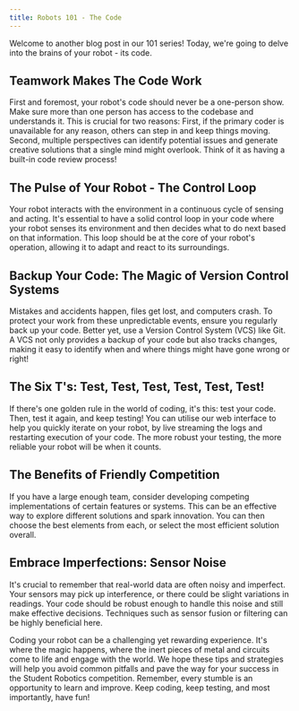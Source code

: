 ```yaml
---
title: Robots 101 - The Code
---
```


Welcome to another blog post in our 101 series! Today, we're going to delve into
the brains of your robot - its code.

## Teamwork Makes The Code Work

First and foremost, your robot's code should never be a one-person show. Make
sure more than one person has access to the codebase and understands it. This is
crucial for two reasons: First, if the primary coder is unavailable for any
reason, others can step in and keep things moving. Second, multiple perspectives
can identify potential issues and generate creative solutions that a single mind
might overlook. Think of it as having a built-in code review process!

## The Pulse of Your Robot - The Control Loop

Your robot interacts with the environment in a continuous cycle of sensing and
acting. It's essential to have a solid control loop in your code where your
robot senses its environment and then decides what to do next based on that
information. This loop should be at the core of your robot's operation, allowing
it to adapt and react to its surroundings.

## Backup Your Code: The Magic of Version Control Systems

Mistakes and accidents happen, files get lost, and computers crash. To protect
your work from these unpredictable events, ensure you regularly back up your
code. Better yet, use a Version Control System (VCS) like Git. A VCS not only
provides a backup of your code but also tracks changes, making it easy to
identify when and where things might have gone wrong or right!

## The Six T's: Test, Test, Test, Test, Test, Test!

If there's one golden rule in the world of coding, it's this: test your code.
Then, test it again, and keep testing! You can utilise our web interface to help
you quickly iterate on your robot, by live streaming the logs and restarting
execution of your code. The more robust your testing, the more reliable your
robot will be when it counts.

## The Benefits of Friendly Competition

If you have a large enough team, consider developing competing implementations
of certain features or systems. This can be an effective way to explore
different solutions and spark innovation. You can then choose the best elements
from each, or select the most efficient solution overall.

## Embrace Imperfections: Sensor Noise

It's crucial to remember that real-world data are often noisy and imperfect.
Your sensors may pick up interference, or there could be slight variations in
readings. Your code should be robust enough to handle this noise and still make
effective decisions. Techniques such as sensor fusion or filtering can be highly
beneficial here.

Coding your robot can be a challenging yet rewarding experience. It's where the
magic happens, where the inert pieces of metal and circuits come to life and
engage with the world. We hope these tips and strategies will help you avoid
common pitfalls and pave the way for your success in the Student Robotics
competition. Remember, every stumble is an opportunity to learn and improve.
Keep coding, keep testing, and most importantly, have fun!
